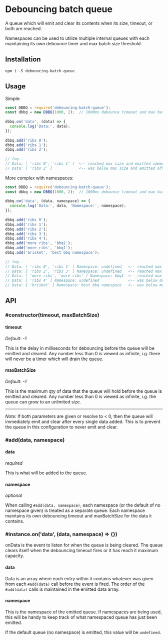 # Debouncing batch queue

A queue which will emit and clear its contents when its size, timeout, or both are reached.

Namespaces can be used to
utilize multiple internal queues with each maintaining its own debounce timer and max batch size threshold. 

## Installation

`npm i -S debouncing-batch-queue`

## Usage

Simple:

```javascript
const DBBQ = require('debouncing-batch-queue');
const dbbq = new DBBQ(1000, 2);  // 1000ms debounce timeout and max batch size of 2
 
dbbq.on('data', (data) => {
  console.log('Data:', data);
});
 
dbbq.add('ribs 0');
dbbq.add('ribs 1');
dbbq.add('ribs 2');
 
// log...
// Data: [ 'ribs 0', 'ribs 1' ]  <-- reached max size and emitted immediately
// Data: [ 'ribs 2' ]            <-- was below max size and emitted after timeout
````

More complex with namespaces:

```javascript
const DBBQ = require('debouncing-batch-queue');
const dbbq = new DBBQ(1000, 2);  // 1000ms debounce timeout and max batch size of 2
 
dbbq.on('data', (data, namespace) => {
  console.log('Data:', data, 'Namespace:', namespace);
});
 
dbbq.add('ribs 0');
dbbq.add('ribs 1');
dbbq.add('ribs 2');
dbbq.add('ribs 3');
dbbq.add('ribs 4');
dbbq.add('more ribs', 'bbq1');
dbbq.add('more ribs', 'bbq1');
dbbq.add('brisket', 'best bbq namespace');
 
// log...
// Data: [ 'ribs 0', 'ribs 1' ] Namespace: undefined   <-- reached max size and emitted immediately
// Data: [ 'ribs 2', 'ribs 3' ] Namespace: undefined   <-- reached max size and emitted immediately
// Data: [ 'more ribs', 'more ribs' ] Namespace: bbq1  <-- reached max size and emitted immediately
// Data: [ 'ribs 4' ] Namespace: undefined             <-- was below max size and emitted after timeout
// Data: [ 'brisket' ] Namespace: best bbq namespace   <-- was below max size and emitted after timeout
```

## API

### #constructor(timeout, maxBatchSize)

#### timeout

*Default: -1*

This is the delay in milliseconds for debouncing before the queue will be emitted and cleared.
Any number less than 0 is viewed as infinite, i.g. there will never be a timer which will drain the queue.

#### maxBatchSize

*Default: -1*

This is the maximum qty of data that the queue will hold before the queue is emitted and cleared.
Any number less than 0 is viewed as infinite, i.g. the queue can grow to an unlimited size.

---

*Note:* If both parameters are given or resolve to < 0, then the queue will immediately emit and clear after every single data added.
This is to prevent the queue in this configuration to never emit and clear.

### #add(data, namespace)

#### data

*required*

This is what will be added to the queue.

#### namespace

*optional*

When calling `#add(data, namespace)`, each namespace (or the default of no namespace given) is
treated as a separate queue. Each namespace maintains its own debouncing timeout and maxBatchSize
for the data it contains.

### #instance.on('data', (data, namespace) => {})

onData is the event to listen for when the queue is being cleared. The queue clears itself when the debouncing timeout
fires or it has reach it maximum capacity.

#### data

Data is an array where each entry within it contains whatever was given from each `#add(data)` call before the event is fired.
The order of the `#add(data)` calls is maintained in the emitted data array.

#### namespace

This is the namespace of the emitted queue. If namespaces are being used, this will be handy to keep track
of what namespaced queue has just been emitted.

If the default queue (no namespace) is emitted, this value will be `undefined`. 
